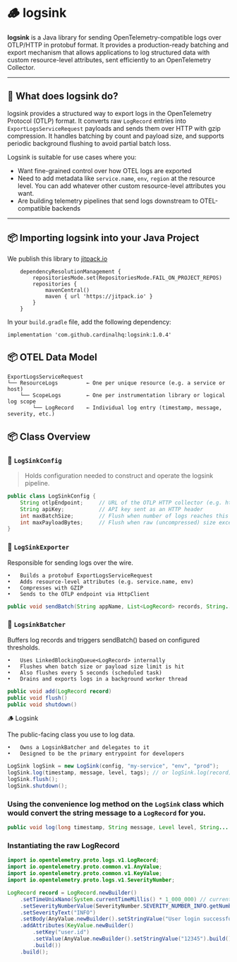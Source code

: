 # 🪵 logsink

**logsink** is a Java library for sending OpenTelemetry-compatible logs over OTLP/HTTP in protobuf format. It provides a production-ready batching and export mechanism that allows applications to log structured data with custom resource-level attributes, sent efficiently to an OpenTelemetry Collector.

---

## 📖 What does logsink do?

logsink provides a structured way to export logs in the OpenTelemetry Protocol (OTLP) format. It converts raw `LogRecord` entries into `ExportLogsServiceRequest` payloads and sends them over HTTP with gzip compression.
It handles batching by count and payload size, and supports periodic background flushing to avoid partial batch loss.

Logsink is suitable for use cases where you:
- Want fine-grained control over how OTEL logs are exported
- Need to add metadata like `service.name`, `env`, `region` at the resource level. You can add whatever other custom resource-level attributes you want.
- Are building telemetry pipelines that send logs downstream to OTEL-compatible backends

---

## 📦 Importing logsink into your Java Project

We publish this library to [jitpack.io](https://jitpack.io/#cardinalhq/logsink)

```aiignore
	dependencyResolutionManagement {
		repositoriesMode.set(RepositoriesMode.FAIL_ON_PROJECT_REPOS)
		repositories {
			mavenCentral()
			maven { url 'https://jitpack.io' }
		}
	}
```

In your `build.gradle` file, add the following dependency:
```aiignore
implementation 'com.github.cardinalhq:logsink:1.0.4'
```


## 📦 OTEL Data Model 

```aiignore
ExportLogsServiceRequest
└── ResourceLogs         ← One per unique resource (e.g. a service or host)
    └── ScopeLogs        ← One per instrumentation library or logical log scope
        └── LogRecord    ← Individual log entry (timestamp, message, severity, etc.)
```

## 📦 Class Overview

### 🔧 `LogSinkConfig`

> Holds configuration needed to construct and operate the logsink pipeline.

```java
public class LogSinkConfig {
    String otlpEndpoint;     // URL of the OTLP HTTP collector (e.g. http://localhost:4318/v1/logs)
    String apiKey;           // API key sent as an HTTP header
    int maxBatchSize;        // Flush when number of logs reaches this
    int maxPayloadBytes;     // Flush when raw (uncompressed) size exceeds this
}
```

### 🔧 `LogSinkExporter`

Responsible for sending logs over the wire.

	•	Builds a protobuf ExportLogsServiceRequest
	•	Adds resource-level attributes (e.g. service.name, env)
	•	Compresses with GZIP
	•	Sends to the OTLP endpoint via HttpClient


```java
public void sendBatch(String appName, List<LogRecord> records, String... resourceTags)
```

### 🔧 `LogsinkBatcher`

Buffers log records and triggers sendBatch() based on configured thresholds.

	•	Uses LinkedBlockingQueue<LogRecord> internally
	•	Flushes when batch size or payload size limit is hit
	•	Also flushes every 5 seconds (scheduled task)
	•	Drains and exports logs in a background worker thread

```java
public void add(LogRecord record)
public void flush()
public void shutdown()
```

🪵 Logsink

The public-facing class you use to log data.

	•	Owns a LogsinkBatcher and delegates to it
	•	Designed to be the primary entrypoint for developers

```java
LogSink logSink = new LogSink(config, "my-service", "env", "prod");
logSink.log(timestamp, message, level, tags); // or logSink.log(record);
logSink.flush();
logSink.shutdown();
```

### Using the convenience log method on the `LogSink` class which would convert the string message to a `LogRecord` for you.

```java
public void log(long timestamp, String message, Level level, String... tags) // tags here are structured attributes you attach at the logRecord level. 
```

### Instantiating the raw LogRecord

```java
import io.opentelemetry.proto.logs.v1.LogRecord;
import io.opentelemetry.proto.common.v1.AnyValue;
import io.opentelemetry.proto.common.v1.KeyValue;
import io.opentelemetry.proto.logs.v1.SeverityNumber;

LogRecord record = LogRecord.newBuilder()
    .setTimeUnixNano(System.currentTimeMillis() * 1_000_000) // current time in nanoseconds
    .setSeverityNumberValue(SeverityNumber.SEVERITY_NUMBER_INFO.getNumber())
    .setSeverityText("INFO")
    .setBody(AnyValue.newBuilder().setStringValue("User login successful").build())
    .addAttributes(KeyValue.newBuilder()
        .setKey("user.id")
        .setValue(AnyValue.newBuilder().setStringValue("12345").build())
        .build())
    .build();
```